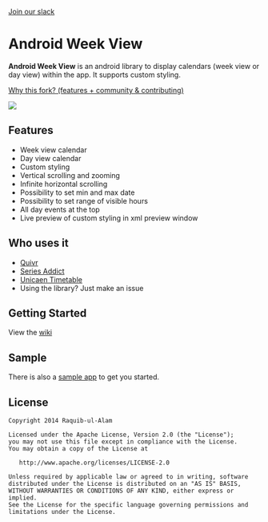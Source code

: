 [Join our slack](https://join.slack.com/t/androidweekview/shared_invite/enQtMzEyMDE3NzU3NTM3LWQyZGRhNjRlMTUzNzNlNjNlM2M0OTMyMDhjMzE1NDMzOGQzYzhjNzI2YjZhZWM3MzJiY2I1YmY2NGEwOTlkNTY)


Android Week View
=================

**Android Week View** is an android library to display calendars (week view or day view) within the app. It supports custom styling.

[Why this fork? (features + community & contributing)](https://github.com/Quivr/Android-Week-View/issues/45)

![](images/screen-shot.png)

Features
------------

* Week view calendar
* Day view calendar
* Custom styling
* Vertical scrolling and zooming
* Infinite horizontal scrolling
* Possibility to set min and max date
* Possibility to set range of visible hours
* All day events at the top
* Live preview of custom styling in xml preview window

Who uses it
---------------

* [Quivr](https://quivr.be/en/)
* [Series Addict](https://play.google.com/store/apps/details?id=com.alamkanak.seriesaddict)
* [Unicaen Timetable](https://play.google.com/store/apps/details?id=fr.skyost.timetable)
* Using the library? Just make an issue

Getting Started
---------------

View the [wiki](https://github.com/Quivr/Android-Week-View/wiki)

Sample
----------

There is also a [sample app](https://github.com/quivr/Android-Week-View/tree/master/sample) to get you started.


License
----------

    Copyright 2014 Raquib-ul-Alam

    Licensed under the Apache License, Version 2.0 (the "License");
    you may not use this file except in compliance with the License.
    You may obtain a copy of the License at

       http://www.apache.org/licenses/LICENSE-2.0

    Unless required by applicable law or agreed to in writing, software
    distributed under the License is distributed on an "AS IS" BASIS,
    WITHOUT WARRANTIES OR CONDITIONS OF ANY KIND, either express or implied.
    See the License for the specific language governing permissions and
    limitations under the License.
